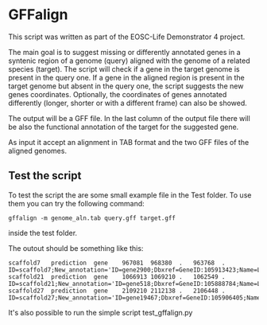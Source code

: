 # GFFalign

This script was written as part of the EOSC-Life Demonstrator 4 project.

The main goal is to suggest missing or differently annotated genes in a syntenic region of a genome (query) aligned with the genome of a related species (target).
The script will check if a gene in the target genome is present in the query one. If a gene in the aligned region is present in the target genome but absent in the query one, the script suggests the new genes coordinates.
Optionally, the coordinates of genes annotated differently (longer, shorter or with a different frame) can also be showed.

The output will be a GFF file. In the last column of the output file there will be also the functional annotation of the target for the suggested gene.

As input it accept an alignment in TAB format and the two GFF files of the aligned genomes.


## Test the script

To test the script the are some small example file in the Test folder.
To use them you can try the following command:

`gffalign -m genome_aln.tab query.gff target.gff`

inside the test folder.

The outout should be something like this:

```
scaffold7	prediction	gene	967081	968380	.	963768	.	ID=scaffold7;New_annotation='ID=gene2900;Dbxref=GeneID:105913423;Name=LOC105913423;gbkey=Gene;gene=LOC105913423;gene_biotype=lncRNA';Note=new
scaffold21	prediction	gene	1066913	1069210	.	1062549	.	ID=scaffold21;New_annotation='ID=gene518;Dbxref=GeneID:105888784;Name=LOC105888784;gbkey=Gene;gene=LOC105888784;gene_biotype=protein_coding';Note=new
scaffold27	prediction	gene	2109210	2112138	.	2106448	.	ID=scaffold27;New_annotation='ID=gene19467;Dbxref=GeneID:105906405;Name=tshz2;gbkey=Gene;gene=tshz2;gene_biotype=protein_coding';Note=new
```

It's also possible to run the simple script test_gffalign.py
